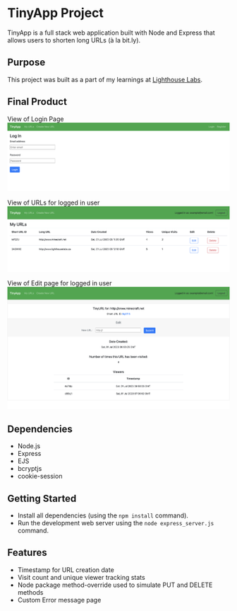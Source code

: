 # TinyApp Project

TinyApp is a full stack web application built with Node and Express that allows users to shorten long URLs (à la bit.ly).

## Purpose

This project was built as a part of my learnings at [Lighthouse Labs](https://www.lighthouselabs.ca).

## Final Product

View of Login Page
!["Screenshot of Log In Page"](https://github.com/cvsluis/tinyapp/blob/main/docs/login.png?raw=true)

View of URLs for logged in user
!["Screenshot of URLs Page"](https://github.com/cvsluis/tinyapp/blob/main/docs/urls-page.png?raw=true)

View of Edit page for logged in user
!["Screenshot of Edit Page"](https://github.com/cvsluis/tinyapp/blob/main/docs/url-edit.png?raw=true)

## Dependencies

- Node.js
- Express
- EJS
- bcryptjs
- cookie-session

## Getting Started

- Install all dependencies (using the `npm install` command).
- Run the development web server using the `node express_server.js` command.

## Features
- Timestamp for URL creation date
- Visit count and unique viewer tracking stats
- Node package method-override used to simulate PUT and DELETE methods
- Custom Error message page